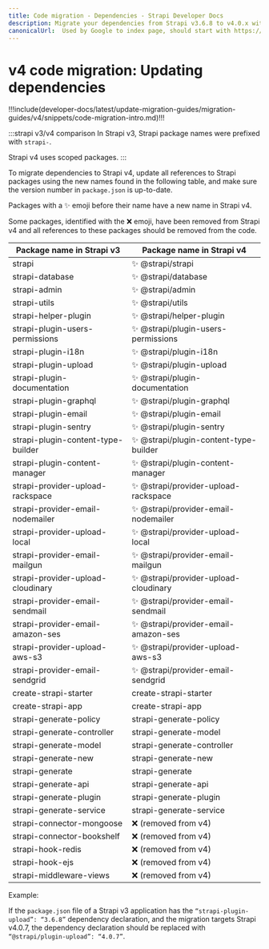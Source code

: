```yaml
---
title: Code migration - Dependencies - Strapi Developer Docs
description: Migrate your dependencies from Strapi v3.6.8 to v4.0.x with step-by-step instructions
canonicalUrl:  Used by Google to index page, should start with https://docs.strapi.io/ — delete this comment when done [paste final URL here]
---
```


<!-- TODO: update SEO -->

# v4 code migration: Updating dependencies

!!!include(developer-docs/latest/update-migration-guides/migration-guides/v4/snippets/code-migration-intro.md)!!!

:::strapi v3/v4 comparison
In Strapi v3, Strapi package names were prefixed with `strapi-`.

Strapi v4 uses scoped packages.
:::

To migrate dependencies to Strapi v4, update all references to Strapi packages using the new names found in the following table, and make sure the version number in `package.json` is up-to-date.

Packages with a ✨ emoji before their name have a new name in Strapi v4.

Some packages, identified with the ❌  emoji, have been removed from Strapi v4 and all references to these packages should be removed from the code.

| Package name in Strapi v3          | Package name in Strapi v4             |
| ---------------------------------- | ------------------------------------- |
| strapi                             | ✨ @strapi/strapi                      |
| strapi-database                    | ✨ @strapi/database                    |
| strapi-admin                       | ✨ @strapi/admin                       |
| strapi-utils                       | ✨ @strapi/utils                       |
| strapi-helper-plugin               | ✨ @strapi/helper-plugin               |
| strapi-plugin-users-permissions    | ✨ @strapi/plugin-users-permissions    |
| strapi-plugin-i18n                 | ✨ @strapi/plugin-i18n                 |
| strapi-plugin-upload               | ✨ @strapi/plugin-upload               |
| strapi-plugin-documentation        | ✨ @strapi/plugin-documentation        |
| strapi-plugin-graphql              | ✨ @strapi/plugin-graphql              |
| strapi-plugin-email                | ✨ @strapi/plugin-email                |
| strapi-plugin-sentry               | ✨ @strapi/plugin-sentry               |
| strapi-plugin-content-type-builder | ✨ @strapi/plugin-content-type-builder |
| strapi-plugin-content-manager      | ✨ @strapi/plugin-content-manager      |
| strapi-provider-upload-rackspace   | ✨ @strapi/provider-upload-rackspace   |
| strapi-provider-email-nodemailer   | ✨ @strapi/provider-email-nodemailer   |
| strapi-provider-upload-local       | ✨ @strapi/provider-upload-local       |
| strapi-provider-email-mailgun      | ✨ @strapi/provider-email-mailgun      |
| strapi-provider-upload-cloudinary  | ✨ @strapi/provider-upload-cloudinary  |
| strapi-provider-email-sendmail     | ✨ @strapi/provider-email-sendmail     |
| strapi-provider-email-amazon-ses   | ✨ @strapi/provider-email-amazon-ses   |
| strapi-provider-upload-aws-s3      | ✨ @strapi/provider-upload-aws-s3      |
| strapi-provider-email-sendgrid     | ✨ @strapi/provider-email-sendgrid     |
| create-strapi-starter              | create-strapi-starter                 |
| create-strapi-app                  | create-strapi-app                     |
| strapi-generate-policy             | strapi-generate-policy                |
| strapi-generate-controller         | strapi-generate-model                 |
| strapi-generate-model              | strapi-generate-controller            |
| strapi-generate-new                | strapi-generate-new                   |
| strapi-generate                    | strapi-generate                       |
| strapi-generate-api                | strapi-generate-api                   |
| strapi-generate-plugin             | strapi-generate-plugin                |
| strapi-generate-service            | strapi-generate-service               |
| strapi-connector-mongoose          | ❌ (removed from v4)                   |
| strapi-connector-bookshelf         | ❌ (removed from v4)                   |
| strapi-hook-redis                  | ❌ (removed from v4)                   |
| strapi-hook-ejs                    | ❌ (removed from v4)                   |
| strapi-middleware-views            | ❌ (removed from v4)                   |

Example:

If the `package.json` file of a Strapi v3 application has the `“strapi-plugin-upload”: “3.6.8”` dependency declaration, and the migration targets Strapi v4.0.7, the dependency declaration should be replaced with `“@strapi/plugin-upload”: “4.0.7”`.

<!-- TODO: add a conclusion or links for other steps -->
